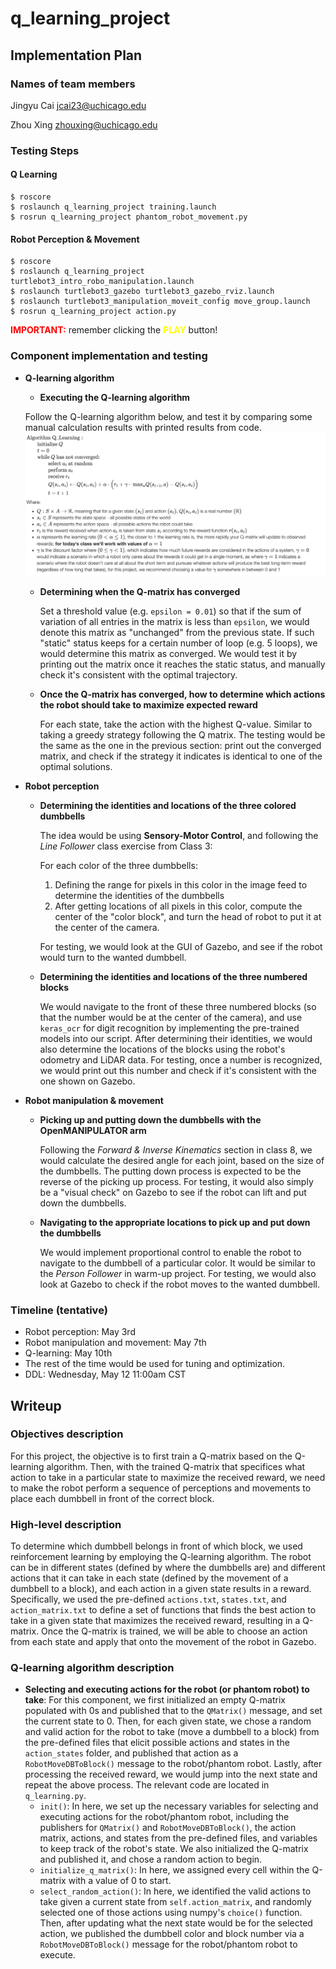 # q_learning_project

## Implementation Plan

### Names of team members
Jingyu Cai [jcai23@uchicago.edu](mailto:jcai23@uchicago.edu)

Zhou Xing [zhouxing@uchicago.edu](mailto:zhouxing@uchicago.edu)

### Testing Steps

#### Q Learning

	$ roscore
	$ roslaunch q_learning_project training.launch
	$ rosrun q_learning_project phantom_robot_movement.py


#### Robot Perception & Movement

	$ roscore
	$ roslaunch q_learning_project turtlebot3_intro_robo_manipulation.launch
	$ roslaunch turtlebot3_gazebo turtlebot3_gazebo_rviz.launch
	$ roslaunch turtlebot3_manipulation_moveit_config move_group.launch
	$ rosrun q_learning_project action.py


<span style="color:red">**IMPORTANT:**</span> remember clicking the <span style="color:yellow">**PLAY**</span> button!	

### Component implementation and testing
- **Q-learning algorithm**
    - **Executing the Q-learning algorithm**
   
     Follow the Q-learning algorithm below, and test it by comparing some manual calculation results with printed results from code.
        <img src="./qlearning_algo.png" width=800>

    - **Determining when the Q-matrix has converged**
    
      Set a threshold value (e.g. `epsilon = 0.01`) so that if the sum of variation of all entries in the matrix is less than `epsilon`, we would denote this matrix as "unchanged" from the previous state. If such "static" status keeps for a certain number of loop (e.g. 5 loops), we would determine this matrix as converged. We would test it by printing out the matrix once it reaches the static status, and manually check it's consistent with the optimal trajectory.

    - **Once the Q-matrix has converged, how to determine which actions the robot should take to maximize expected reward**

      For each state, take the action with the highest Q-value. Similar to taking a greedy strategy following the Q matrix. The testing would be the same as the one in the previous section: print out the converged matrix, and check if the strategy it indicates is identical to one of the optimal solutions.

- **Robot perception**
    - **Determining the identities and locations of the three colored dumbbells**
  
        The idea would be using **Sensory-Motor Control**, and following the *Line Follower* class exercise from Class 3: 
        
        For each color of the three dumbbells:
        1. Defining the range for pixels in this color in the image feed to determine the identities of the dumbbells
        2. After getting locations of all pixels in this color, compute the center of the "color block", and turn the head of robot to put it at the center of the camera.
        
        For testing, we would look at the GUI of Gazebo, and see if the robot would turn to the wanted dumbbell. 

    - **Determining the identities and locations of the three numbered blocks**
  
        We would navigate to the front of these three numbered blocks (so that the number would be at the center of the camera), and use `keras_ocr` for digit recognition by implementing the pre-trained models into our script. After determining their identities, we would also determine the locations of the blocks using the robot's odometry and LiDAR data. For testing, once a number is recognized, we would print out this number and check if it's consistent with the one shown on Gazebo.

- **Robot manipulation & movement**
    - **Picking up and putting down the dumbbells with the OpenMANIPULATOR arm**

        Following the *Forward & Inverse Kinematics* section in class 8, we would calculate the desired angle for each joint, based on the size of the dumbbells. The putting down process is expected to be the reverse of the picking up process. For testing, it would also simply be a "visual check" on Gazebo to see if the robot can lift and put down the dumbbells.

    - **Navigating to the appropriate locations to pick up and put down the dumbbells**
  
        We would implement proportional control to enable the robot to navigate to the dumbbell of a particular color. It would be similar to the *Person Follower* in warm-up project. For testing, we would also look at Gazebo to check if the robot moves to the wanted dumbbell.

### Timeline (tentative)
- Robot perception: May 3rd
- Robot manipulation and movement: May 7th
- Q-learning: May 10th
- The rest of the time would be used for tuning and optimization.
- DDL: Wednesday, May 12 11:00am CST

## Writeup

### Objectives description
For this project, the objective is to first train a Q-matrix based on the Q-learning algorithm. Then, with the trained Q-matrix that specifices what action to take in a particular state to maximize the received reward, we need to make the robot perform a sequence of perceptions and movements to place each dumbbell in front of the correct block.

### High-level description
To determine which dumbbell belongs in front of which block, we used reinforcement learning by employing the Q-learning algorithm. The robot can be in different states (defined by where the dumbbells are) and different actions that it can take in each state (defined by the movement of a dumbbell to a block), and each action in a given state results in a reward. Specifically, we used the pre-defined `actions.txt`, `states.txt`, and `action_matrix.txt` to define a set of functions that finds the best action to take in a given state that maximizes the received reward, resulting in a Q-matrix. Once the Q-matrix is trained, we will be able to choose an action from each state and apply that onto the movement of the robot in Gazebo.

### Q-learning algorithm description
- **Selecting and executing actions for the robot (or phantom robot) to take**: For this component, we first initialized an empty Q-matrix populated with 0s and published that to the `QMatrix()` message, and set the current state to 0. Then, for each given state, we chose a random and valid action for the robot to take (move a dumbbell to a block) from the pre-defined files that elicit possible actions and states in the `action_states` folder, and published that action as a `RobotMoveDBToBlock()` message to the robot/phantom robot. Lastly, after processing the received reward, we would jump into the next state and repeat the above process. The relevant code are located in `q_learning.py`.
	- `init()`: In here, we set up the necessary variables for selecting and executing actions for the robot/phantom robot, including the publishers for `QMatrix()` and `RobotMoveDBToBlock()`, the action matrix, actions, and states from the pre-defined files, and variables to keep track of the robot's state. We also initialized the Q-matrix and published it, and chose a random action to begin.
	- `initialize_q_matrix()`: In here, we assigned every cell within the Q-matrix with a value of 0 to start.
	- `select_random_action()`: In here, we identified the valid actions to take given a current state from `self.action_matrix`, and randomly selected one of those actions using numpy's `choice()` function. Then, after updating what the next state would be for the selected action, we published the dumbbell color and block number via a `RobotMoveDBToBlock()` message for the robot/phantom robot to execute.
